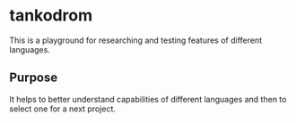 # tankodrom
This is a playground for researching and testing features of different languages.
## Purpose
It helps to better understand capabilities of different languages and then to select one for a next project.
